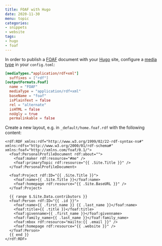 ```yaml
---
title: FOAF with Hugo
date: 2020-11-30
menu: topic
categories:
- snippets
- website
tags:
- hugo
- foaf
---
```


In order to publish a [FOAF](http://www.foaf-project.org/) document with your [Hugo](gohugo.io/) site, configure a [media type](https://en.wikipedia.org/wiki/Media_type) in your `config.toml`:

```toml
[mediaTypes."application/rdf+xml"]
  suffixes = ["rdf"]
[outputFormats.Foaf]
  name = "FOAF"
  mediaType = "application/rdf+xml"
  baseName = "foaf"
  isPlainText = false
  rel = "alternate"
  isHTML = false
  noUgly = true
  permalinkable = false
```

Create a new layout, e.g. in `_default/home.foaf.rdf` with the following content:

```gotemplate
<rdf:RDF xmlns:rdf="http://www.w3.org/1999/02/22-rdf-syntax-ns#" xmlns:rdfs="http://www.w3.org/2000/01/rdf-schema#" xmlns:foaf="http://xmlns.com/foaf/0.1/">
  <foaf:PersonalProfileDocument rdf:about="">
    <foaf:maker rdf:resource="#me" />
    <foaf:primaryTopic rdf:resource="{{ .Site.Title }}" />
  </foaf:PersonalProfileDocument>

  <foaf:Project rdf:ID="{{ .Site.Title }}">
    <foaf:name>{{ .Site.Title }}</foaf:name>
    <foaf:homepage rdf:resource="{{ .Site.BaseURL }}" />
  </foaf:Project>

  {{ range $.Site.Data.contributors }}
  <foaf:Person rdf:ID="{{ .id }}">
    <foaf:name>{{ .first_name }} {{ .last_name }}</foaf:name>
    <foaf:title>{{ .title }}</foaf:title>
    <foaf:givenname>{{ .first_name }}</foaf:givenname>
    <foaf:family_name>{{ .last_name }}</foaf:family_name>
    <foaf:mbox rdf:resource="mailto:{{ .email }}" />
    <foaf:homepage rdf:resource="{{ .website }}" />
  </foaf:Person>
  {{ end }}
</rdf:RDF>
```
